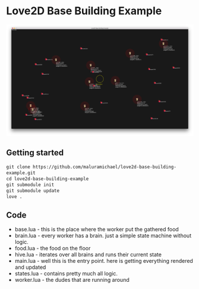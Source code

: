 # Love2D Base Building Example

![Screenshot](/screenshot.png?raw=true "Screenshot")

## Getting started
```
git clone https://github.com/maluramichael/love2d-base-building-example.git
cd love2d-base-building-example
git submodule init
git submodule update
love .
```

## Code
* base.lua - this is the place where the worker put the gathered food
* brain.lua - every worker has a brain. just a simple state machine without logic.
* food.lua - the food on the floor
* hive.lua - iterates over all brains and runs their current state
* main.lua - well this is the entry point. here is getting everything rendered and updated
* states.lua - contains pretty much all logic.
* worker.lua - the dudes that are running around
